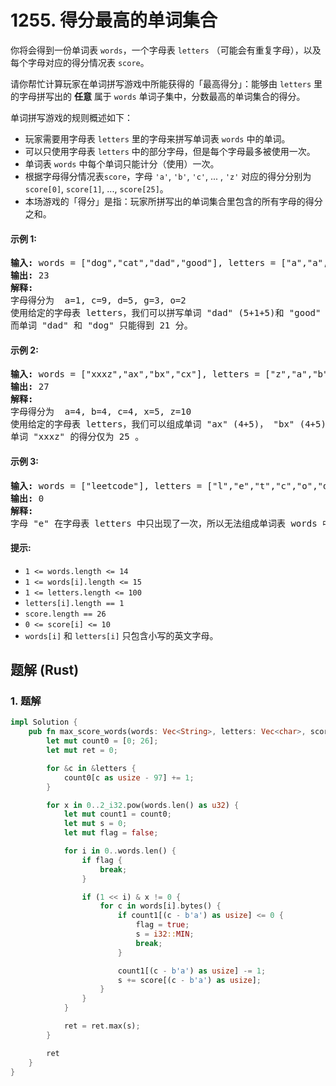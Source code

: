 # 1255. 得分最高的单词集合
你将会得到一份单词表 `words`，一个字母表 `letters` （可能会有重复字母），以及每个字母对应的得分情况表 `score`。

请你帮忙计算玩家在单词拼写游戏中所能获得的「最高得分」：能够由 `letters` 里的字母拼写出的 **任意** 属于 `words` 单词子集中，分数最高的单词集合的得分。

单词拼写游戏的规则概述如下：

* 玩家需要用字母表 `letters` 里的字母来拼写单词表 `words` 中的单词。
* 可以只使用字母表 `letters` 中的部分字母，但是每个字母最多被使用一次。
* 单词表 `words` 中每个单词只能计分（使用）一次。
* 根据字母得分情况表`score`，字母 `'a'`, `'b'`, `'c'`, ... , `'z'` 对应的得分分别为 `score[0]`, `score[1]`, ..., `score[25]`。
* 本场游戏的「得分」是指：玩家所拼写出的单词集合里包含的所有字母的得分之和。

#### 示例 1:
<pre>
<strong>输入:</strong> words = ["dog","cat","dad","good"], letters = ["a","a","c","d","d","d","g","o","o"], score = [1,0,9,5,0,0,3,0,0,0,0,0,0,0,2,0,0,0,0,0,0,0,0,0,0,0]
<strong>输出:</strong> 23
<strong>解释:</strong>
字母得分为  a=1, c=9, d=5, g=3, o=2
使用给定的字母表 letters，我们可以拼写单词 "dad" (5+1+5)和 "good" (3+2+2+5)，得分为 23 。
而单词 "dad" 和 "dog" 只能得到 21 分。
</pre>

#### 示例 2:
<pre>
<strong>输入:</strong> words = ["xxxz","ax","bx","cx"], letters = ["z","a","b","c","x","x","x"], score = [4,4,4,0,0,0,0,0,0,0,0,0,0,0,0,0,0,0,0,0,0,0,0,5,0,10]
<strong>输出:</strong> 27
<strong>解释:</strong>
字母得分为  a=4, b=4, c=4, x=5, z=10
使用给定的字母表 letters，我们可以组成单词 "ax" (4+5)， "bx" (4+5) 和 "cx" (4+5) ，总得分为 27 。
单词 "xxxz" 的得分仅为 25 。
</pre>

#### 示例 3:
<pre>
<strong>输入:</strong> words = ["leetcode"], letters = ["l","e","t","c","o","d"], score = [0,0,1,1,1,0,0,0,0,0,0,1,0,0,1,0,0,0,0,1,0,0,0,0,0,0]
<strong>输出:</strong> 0
<strong>解释:</strong>
字母 "e" 在字母表 letters 中只出现了一次，所以无法组成单词表 words 中的单词。
</pre>

#### 提示:
* `1 <= words.length <= 14`
* `1 <= words[i].length <= 15`
* `1 <= letters.length <= 100`
* `letters[i].length == 1`
* `score.length == 26`
* `0 <= score[i] <= 10`
* `words[i]` 和 `letters[i]` 只包含小写的英文字母。

## 题解 (Rust)

### 1. 题解
```Rust
impl Solution {
    pub fn max_score_words(words: Vec<String>, letters: Vec<char>, score: Vec<i32>) -> i32 {
        let mut count0 = [0; 26];
        let mut ret = 0;

        for &c in &letters {
            count0[c as usize - 97] += 1;
        }

        for x in 0..2_i32.pow(words.len() as u32) {
            let mut count1 = count0;
            let mut s = 0;
            let mut flag = false;

            for i in 0..words.len() {
                if flag {
                    break;
                }

                if (1 << i) & x != 0 {
                    for c in words[i].bytes() {
                        if count1[(c - b'a') as usize] <= 0 {
                            flag = true;
                            s = i32::MIN;
                            break;
                        }

                        count1[(c - b'a') as usize] -= 1;
                        s += score[(c - b'a') as usize];
                    }
                }
            }

            ret = ret.max(s);
        }

        ret
    }
}
```
